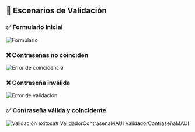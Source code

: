 ## 🧪 Escenarios de Validación

### ✅ Formulario Inicial
![Formulario](img/imagen1.png)

### ❌ Contraseñas no coinciden
![Error de coincidencia](img/imagen2.png)

### ❌ Contraseña inválida
![Error de validación](img/imagen3.png)

### ✅ Contraseña válida y coincidente
![Validación exitosa](img/imagen4.png)# ValidadorContrasenaMAUI
ValidadorContraseñaMAUI
